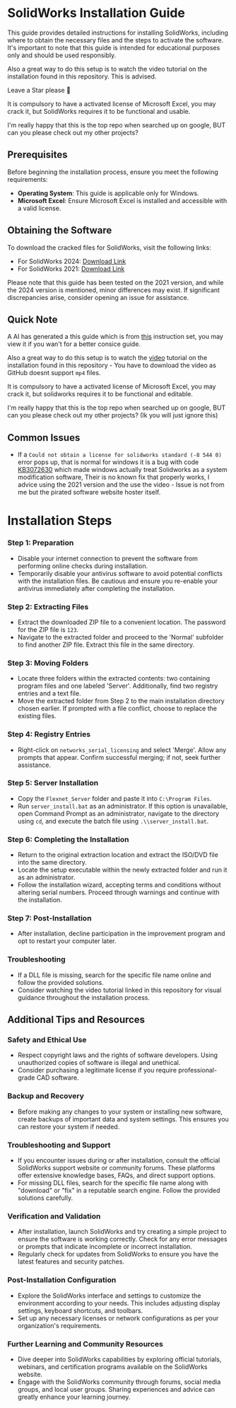 # SolidWorks Installation Guide

This guide provides detailed instructions for installing SolidWorks, including where to obtain the necessary files and the steps to activate the software. It's important to note that this guide is intended for educational purposes only and should be used responsibly.

Also a great way to do this setup is to watch the video tutorial on the installation found in this repository. This is advised.

Leave a Star please 💖

It is compulsory to have a activated license of Microsoft Excel, you may crack it, but SolidWorks requires it to be functional and usable.

I'm really happy that this is the top repo when searched up on google, BUT can you please check out my other projects?

## Prerequisites

Before beginning the installation process, ensure you meet the following requirements:
- **Operating System**: This guide is applicable only for Windows.
- **Microsoft Excel**: Ensure Microsoft Excel is installed and accessible with a valid license.

## Obtaining the Software

To download the cracked files for SolidWorks, visit the following links:
- For SolidWorks 2024: [Download Link](https://getintopc.com/softwares/3d-cad/solidworks-2024-free-download/)
- For SolidWorks 2021: [Download Link](https://getintopc.com/softwares/3d-cad/solidworks-2021-free-download/)

Please note that this guide has been tested on the 2021 version, and while the 2024 version is mentioned, minor differences may exist. If significant discrepancies arise, consider opening an issue for assistance.

## Quick Note

A AI has generated a this guide which is from [this](README.md) instruction set, you may view it if you wan't for a better consice guide.

Also a great way to do this setup is to watch the [video](SolidWorks_2021_Tutorial.mp4) tutorial on the installation found in this repository - You have to download the video as GitHub doesnt support `mp4` files.

It is compulsory to have a activated license of Microsoft Excel, you may crack it, but solidworks requires it to be functional and editable.

I'm really happy that this is the top repo when searched up on google, BUT can you please check out my other projects? (Ik you will just ignore this)

## Common Issues

- If a `Could not obtain a license for solidworks standard (-8 544 0)` error pops up, that is normal for windows it is a bug with code [KB3072630](https://support.microsoft.com/en-gb/topic/ms15-074-vulnerability-in-windows-installer-service-could-allow-elevation-of-privilege-july-14-2015-f8098b21-9ab7-a0a6-bddb-a287351f4665) which made windows actually treat Solidworks as a system modification software, Their is no known fix that properly works, I advice using the 2021 version and the use the video - Issue is not from me but the pirated software website hoster itself.


# Installation Steps

### Step 1: Preparation
- Disable your internet connection to prevent the software from performing online checks during installation.
- Temporarily disable your antivirus software to avoid potential conflicts with the installation files. Be cautious and ensure you re-enable your antivirus immediately after completing the installation.

### Step 2: Extracting Files
- Extract the downloaded ZIP file to a convenient location. The password for the ZIP file is `123`.
- Navigate to the extracted folder and proceed to the 'Normal' subfolder to find another ZIP file. Extract this file in the same directory.

### Step 3: Moving Folders
- Locate three folders within the extracted contents: two containing program files and one labeled 'Server'. Additionally, find two registry entries and a text file.
- Move the extracted folder from Step 2 to the main installation directory chosen earlier. If prompted with a file conflict, choose to replace the existing files.

### Step 4: Registry Entries
- Right-click on `networks_serial_licensing` and select 'Merge'. Allow any prompts that appear. Confirm successful merging; if not, seek further assistance.

### Step 5: Server Installation
- Copy the `Flexnet_Server` folder and paste it into `C:\Program Files`. 
- Run `server_install.bat` as an administrator. If this option is unavailable, open Command Prompt as an administrator, navigate to the directory using `cd`, and execute the batch file using `.\\server_install.bat`.

### Step 6: Completing the Installation
- Return to the original extraction location and extract the ISO/DVD file into the same directory.
- Locate the setup executable within the newly extracted folder and run it as an administrator.
- Follow the installation wizard, accepting terms and conditions without altering serial numbers. Proceed through warnings and continue with the installation.

### Step 7: Post-Installation
- After installation, decline participation in the improvement program and opt to restart your computer later.

### Troubleshooting
- If a DLL file is missing, search for the specific file name online and follow the provided solutions.
- Consider watching the video tutorial linked in this repository for visual guidance throughout the installation process.

## Additional Tips and Resources

### Safety and Ethical Use
- Respect copyright laws and the rights of software developers. Using unauthorized copies of software is illegal and unethical.
- Consider purchasing a legitimate license if you require professional-grade CAD software.

### Backup and Recovery
- Before making any changes to your system or installing new software, create backups of important data and system settings. This ensures you can restore your system if needed.

### Troubleshooting and Support
- If you encounter issues during or after installation, consult the official SolidWorks support website or community forums. These platforms offer extensive knowledge bases, FAQs, and direct support options.
- For missing DLL files, search for the specific file name along with "download" or "fix" in a reputable search engine. Follow the provided solutions carefully.

### Verification and Validation
- After installation, launch SolidWorks and try creating a simple project to ensure the software is working correctly. Check for any error messages or prompts that indicate incomplete or incorrect installation.
- Regularly check for updates from SolidWorks to ensure you have the latest features and security patches.

### Post-Installation Configuration
- Explore the SolidWorks interface and settings to customize the environment according to your needs. This includes adjusting display settings, keyboard shortcuts, and toolbars.
- Set up any necessary licenses or network configurations as per your organization's requirements.

### Further Learning and Community Resources
- Dive deeper into SolidWorks capabilities by exploring official tutorials, webinars, and certification programs available on the SolidWorks website.
- Engage with the SolidWorks community through forums, social media groups, and local user groups. Sharing experiences and advice can greatly enhance your learning journey.

